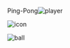 Ping-Pong![player](https://user-images.githubusercontent.com/106682303/206915720-ed051f00-fc84-4598-9dc7-8e2c17ae81b0.png)
















![icon](https://user-images.githubusercontent.com/106682303/206915736-459ceec1-3979-4f40-82b1-96cb8aed0a0b.png)















![ball](https://user-images.githubusercontent.com/106682303/206915743-947b6d16-897c-4453-9b9d-9b518c1645dc.png)
